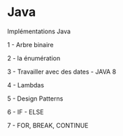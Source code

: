 # Java
Implémentations Java

1 - Arbre binaire

2 - la énumération

3 - Travailler avec des dates - JAVA 8

4 - Lambdas

5 - Design Patterns

6 - IF - ELSE

7 - FOR, BREAK, CONTINUE